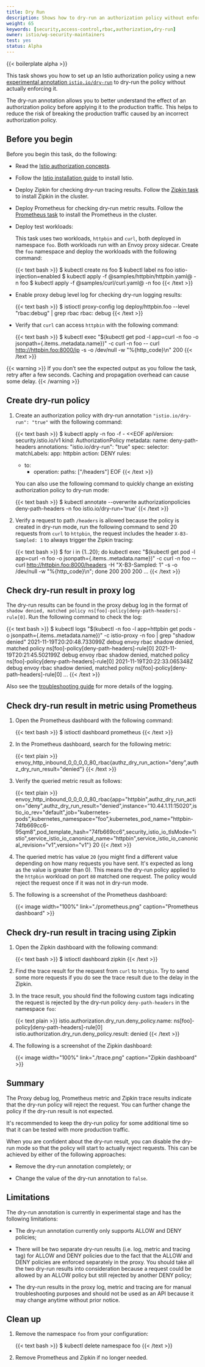 ```yaml
---
title: Dry Run
description: Shows how to dry-run an authorization policy without enforcing it.
weight: 65
keywords: [security,access-control,rbac,authorization,dry-run]
owner: istio/wg-security-maintainers
test: yes
status: Alpha
---
```


{{< boilerplate alpha >}}

This task shows you how to set up an Istio authorization policy using a new [experimental annotation `istio.io/dry-run`](/pt-br/docs/reference/config/annotations/)
to dry-run the policy without actually enforcing it.

The dry-run annotation allows you to better understand the effect of an authorization policy before applying it to
the production traffic. This helps to reduce the risk of breaking the production traffic caused by an incorrect authorization policy.

## Before you begin

Before you begin this task, do the following:

* Read the [Istio authorization concepts](/pt-br/docs/concepts/security/#authorization).

* Follow the [Istio installation guide](/pt-br/docs/setup/install) to install Istio.

* Deploy Zipkin for checking dry-run tracing results. Follow the [Zipkin task](/pt-br/docs/tasks/observability/distributed-tracing/zipkin/)
  to install Zipkin in the cluster.

* Deploy Prometheus for checking dry-run metric results. Follow the [Prometheus task](/pt-br/docs/tasks/observability/metrics/querying-metrics/)
  to install the Prometheus in the cluster.

* Deploy test workloads:

    This task uses two workloads, `httpbin` and `curl`, both deployed in namespace `foo`.
    Both workloads run with an Envoy proxy sidecar. Create the `foo` namespace and deploy the workloads with the following command:

    {{< text bash >}}
    $ kubectl create ns foo
    $ kubectl label ns foo istio-injection=enabled
    $ kubectl apply -f @samples/httpbin/httpbin.yaml@ -n foo
    $ kubectl apply -f @samples/curl/curl.yaml@ -n foo
    {{< /text >}}

* Enable proxy debug level log for checking dry-run logging results:

    {{< text bash >}}
    $ istioctl proxy-config log deploy/httpbin.foo --level "rbac:debug" | grep rbac
    rbac: debug
    {{< /text >}}

* Verify that `curl` can access `httpbin` with the following command:

    {{< text bash >}}
    $ kubectl exec "$(kubectl get pod -l app=curl -n foo -o jsonpath={.items..metadata.name})" -c curl -n foo -- curl http://httpbin.foo:8000/ip -s -o /dev/null -w "%{http_code}\n"
    200
    {{< /text >}}

{{< warning >}}
If you don’t see the expected output as you follow the task, retry after a few seconds.
Caching and propagation overhead can cause some delay.
{{< /warning >}}

## Create dry-run policy

1. Create an authorization policy with dry-run annotation `"istio.io/dry-run": "true"` with the following command:

    {{< text bash >}}
    $ kubectl apply -n foo -f - <<EOF
    apiVersion: security.istio.io/v1
    kind: AuthorizationPolicy
    metadata:
      name: deny-path-headers
      annotations:
        "istio.io/dry-run": "true"
    spec:
      selector:
        matchLabels:
          app: httpbin
      action: DENY
      rules:
      - to:
        - operation:
            paths: ["/headers"]
    EOF
    {{< /text >}}

    You can also use the following command to quickly change an existing authorization policy to dry-run mode:

    {{< text bash >}}
    $ kubectl annotate --overwrite authorizationpolicies deny-path-headers -n foo istio.io/dry-run='true'
    {{< /text >}}

1. Verify a request to path `/headers` is allowed because the policy is created in dry-run mode, run the following command
   to send 20 requests from `curl` to `httpbin`, the request includes the header `X-B3-Sampled: 1` to always trigger the Zipkin tracing:

    {{< text bash >}}
    $ for i in {1..20}; do kubectl exec "$(kubectl get pod -l app=curl -n foo -o jsonpath={.items..metadata.name})" -c curl -n foo -- curl http://httpbin.foo:8000/headers -H "X-B3-Sampled: 1" -s -o /dev/null -w "%{http_code}\n"; done
    200
    200
    200
    ...
    {{< /text >}}

## Check dry-run result in proxy log

The dry-run results can be found in the proxy debug log in the format of `shadow denied, matched policy ns[foo]-policy[deny-path-headers]-rule[0]`.
Run the following command to check the log:

{{< text bash >}}
$ kubectl logs "$(kubectl -n foo -l app=httpbin get pods -o jsonpath={.items..metadata.name})" -c istio-proxy -n foo | grep "shadow denied"
2021-11-19T20:20:48.733099Z debug envoy rbac shadow denied, matched policy ns[foo]-policy[deny-path-headers]-rule[0]
2021-11-19T20:21:45.502199Z debug envoy rbac shadow denied, matched policy ns[foo]-policy[deny-path-headers]-rule[0]
2021-11-19T20:22:33.065348Z debug envoy rbac shadow denied, matched policy ns[foo]-policy[deny-path-headers]-rule[0]
...
{{< /text >}}

Also see the [troubleshooting guide](/pt-br/docs/ops/common-problems/security-issues/#ensure-proxies-enforce-policies-correctly) for more details of the logging.

## Check dry-run result in metric using Prometheus

1. Open the Prometheus dashboard with the following command:

    {{< text bash >}}
    $ istioctl dashboard prometheus
    {{< /text >}}

1. In the Prometheus dashboard, search for the following metric:

    {{< text plain >}}
    envoy_http_inbound_0_0_0_0_80_rbac{authz_dry_run_action="deny",authz_dry_run_result="denied"}
    {{< /text >}}

1.  Verify the queried metric result as follows:

    {{< text plain >}}
    envoy_http_inbound_0_0_0_0_80_rbac{app="httpbin",authz_dry_run_action="deny",authz_dry_run_result="denied",instance="10.44.1.11:15020",istio_io_rev="default",job="kubernetes-pods",kubernetes_namespace="foo",kubernetes_pod_name="httpbin-74fb669cc6-95qm8",pod_template_hash="74fb669cc6",security_istio_io_tlsMode="istio",service_istio_io_canonical_name="httpbin",service_istio_io_canonical_revision="v1",version="v1"}  20
    {{< /text >}}

1. The queried metric has value `20` (you might find a different value depending on how many requests you have sent.
   It's expected as long as the value is greater than 0).
   This means the dry-run policy applied to the `httpbin` workload on port `80` matched one request. The policy would
   reject the request once if it was not in dry-run mode.

1. The following is a screenshot of the Prometheus dashboard:

    {{< image width="100%" link="./prometheus.png" caption="Prometheus dashboard" >}}

## Check dry-run result in tracing using Zipkin

1. Open the Zipkin dashboard with the following command:

    {{< text bash >}}
    $ istioctl dashboard zipkin
    {{< /text >}}

1. Find the trace result for the request from `curl` to `httpbin`. Try to send some more requests if you do see the trace
   result due to the delay in the Zipkin.

1. In the trace result, you should find the following custom tags indicating the request is rejected by the dry-run policy
   `deny-path-headers` in the namespace `foo`:

    {{< text plain >}}
    istio.authorization.dry_run.deny_policy.name: ns[foo]-policy[deny-path-headers]-rule[0]
    istio.authorization.dry_run.deny_policy.result: denied
    {{< /text >}}

1. The following is a screenshot of the Zipkin dashboard:

    {{< image width="100%" link="./trace.png" caption="Zipkin dashboard" >}}

## Summary

The Proxy debug log, Prometheus metric and Zipkin trace results indicate that the dry-run policy will reject the request.
You can further change the policy if the dry-run result is not expected.

It's recommended to keep the dry-run policy for some additional time so that it can be tested with more production traffic.

When you are confident about the dry-run result, you can disable the dry-run mode so that the policy will start to actually
reject requests. This can be achieved by either of the following approaches:

* Remove the dry-run annotation completely; or

* Change the value of the dry-run annotation to `false`.

## Limitations

The dry-run annotation is currently in experimental stage and has the following limitations:

* The dry-run annotation currently only supports ALLOW and DENY policies;

* There will be two separate dry-run results (i.e. log, metric and tracing tag) for ALLOW and DENY policies due to the fact
  that the ALLOW and DENY policies are enforced separately in the proxy. You should take all the two dry-run results into
  consideration because a request could be allowed by an ALLOW policy but still rejected by another DENY policy;

* The dry-run results in the proxy log, metric and tracing are for manual troubleshooting purposes and should not be used
  as an API because it may change anytime without prior notice.

## Clean up

1. Remove the namespace `foo` from your configuration:

    {{< text bash >}}
    $ kubectl delete namespace foo
    {{< /text >}}

1. Remove Prometheus and Zipkin if no longer needed.
